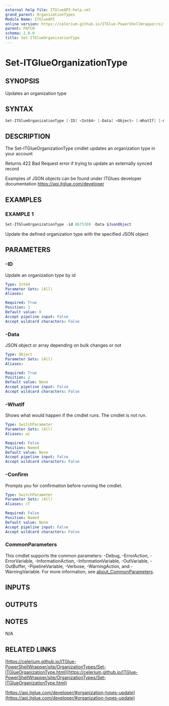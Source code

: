 ```yaml
---
external help file: ITGlueAPI-help.xml
grand_parent: OrganizationTypes
Module Name: ITGlueAPI
online version: https://celerium.github.io/ITGlue-PowerShellWrapper/site/OrganizationTypes/Set-ITGlueOrganizationType.html
parent: PATCH
schema: 2.0.0
title: Set-ITGlueOrganizationType
---
```


# Set-ITGlueOrganizationType

## SYNOPSIS
Updates an organization type

## SYNTAX

```powershell
Set-ITGlueOrganizationType [-ID] <Int64> [-Data] <Object> [-WhatIf] [-Confirm] [<CommonParameters>]
```

## DESCRIPTION
The Set-ITGlueOrganizationType cmdlet updates an organization type
in your account

Returns 422 Bad Request error if trying to update an externally synced record

Examples of JSON objects can be found under ITGlues developer documentation
    https://api.itglue.com/developer

## EXAMPLES

### EXAMPLE 1
```powershell
Set-ITGlueOrganizationType -id 8675309 -Data $JsonObject
```

Update the defined organization type with the specified JSON object

## PARAMETERS

### -ID
Update an organization type by id

```yaml
Type: Int64
Parameter Sets: (All)
Aliases:

Required: True
Position: 1
Default value: 0
Accept pipeline input: False
Accept wildcard characters: False
```

### -Data
JSON object or array depending on bulk changes or not

```yaml
Type: Object
Parameter Sets: (All)
Aliases:

Required: True
Position: 2
Default value: None
Accept pipeline input: False
Accept wildcard characters: False
```

### -WhatIf
Shows what would happen if the cmdlet runs.
The cmdlet is not run.

```yaml
Type: SwitchParameter
Parameter Sets: (All)
Aliases: wi

Required: False
Position: Named
Default value: None
Accept pipeline input: False
Accept wildcard characters: False
```

### -Confirm
Prompts you for confirmation before running the cmdlet.

```yaml
Type: SwitchParameter
Parameter Sets: (All)
Aliases: cf

Required: False
Position: Named
Default value: None
Accept pipeline input: False
Accept wildcard characters: False
```

### CommonParameters
This cmdlet supports the common parameters: -Debug, -ErrorAction, -ErrorVariable, -InformationAction, -InformationVariable, -OutVariable, -OutBuffer, -PipelineVariable, -Verbose, -WarningAction, and -WarningVariable. For more information, see [about_CommonParameters](http://go.microsoft.com/fwlink/?LinkID=113216).

## INPUTS

## OUTPUTS

## NOTES
N/A

## RELATED LINKS

[https://celerium.github.io/ITGlue-PowerShellWrapper/site/OrganizationTypes/Set-ITGlueOrganizationType.html](https://celerium.github.io/ITGlue-PowerShellWrapper/site/OrganizationTypes/Set-ITGlueOrganizationType.html)

[https://api.itglue.com/developer/#organization-types-update](https://api.itglue.com/developer/#organization-types-update)

